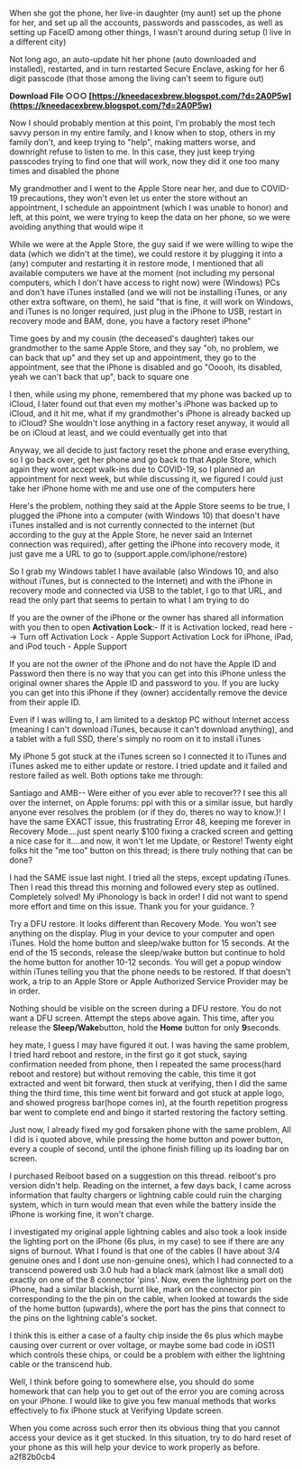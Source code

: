 
 
When she got the phone, her live-in daughter (my aunt) set up the phone for her, and set up all the accounts, passwords and passcodes, as well as setting up FaceID among other things, I wasn't around during setup (I live in a different city)
 
Not long ago, an auto-update hit her phone (auto downloaded and installed), restarted, and in turn restarted Secure Enclave, asking for her 6 digit passcode (that those among the living can't seem to figure out)
 
**Download File ○○○ [https://kneedacexbrew.blogspot.com/?d=2A0P5w](https://kneedacexbrew.blogspot.com/?d=2A0P5w)**


 
Now I should probably mention at this point, I'm probably the most tech savvy person in my entire family, and I know when to stop, others in my family don't, and keep trying to "help", making matters worse, and downright refuse to listen to me. In this case, they just keep trying passcodes trying to find one that will work, now they did it one too many times and disabled the phone
 
My grandmother and I went to the Apple Store near her, and due to COVID-19 precautions, they won't even let us enter the store without an appointment, I schedule an appointment (which I was unable to honor) and left, at this point, we were trying to keep the data on her phone, so we were avoiding anything that would wipe it
 
While we were at the Apple Store, the guy said if we were willing to wipe the data (which we didn't at the time), we could restore it by plugging it into a (any) computer and restarting it in restore mode, I mentioned that all available computers we have at the moment (not including my personal computers, which I don't have access to right now) were (Windows) PCs and don't have iTunes installed (and we will not be installing iTunes, or any other extra software, on them), he said "that is fine, it will work on Windows, and iTunes is no longer required, just plug in the iPhone to USB, restart in recovery mode and BAM, done, you have a factory reset iPhone"
 
Time goes by and my cousin (the deceased's daughter) takes our grandmother to the same Apple Store, and they say "oh, no problem, we can back that up" and they set up and appointment, they go to the appointment, see that the iPhone is disabled and go "Ooooh, its disabled, yeah we can't back that up", back to square one
 
I then, while using my phone, remembered that my phone was backed up to iCloud, I later found out that even my mother's iPhone was backed up to iCloud, and it hit me, what if my grandmother's iPhone is already backed up to iCloud? She wouldn't lose anything in a factory reset anyway, it would all be on iCloud at least, and we could eventually get into that

Anyway, we all decide to just factory reset the phone and erase everything, so I go back over, get her phone and go back to that Apple Store, which again they wont accept walk-ins due to COVID-19, so I planned an appointment for next week, but while discussing it, we figured I could just take her iPhone home with me and use one of the computers here
 
Here's the problem, nothing they said at the Apple Store seems to be true, I plugged the iPhone into a computer (with Windows 10) that doesn't have iTunes installed and is not currently connected to the internet (but according to the guy at the Apple Store, he never said an Internet connection was required), after getting the iPhone into recovery mode, it just gave me a URL to go to (support.apple.com/iphone/restore)
 
So I grab my Windows tablet I have available (also Windows 10, and also without iTunes, but is connected to the Internet) and with the iPhone in recovery mode and connected via USB to the tablet, I go to that URL, and read the only part that seems to pertain to what I am trying to do
 
If you are the owner of the iPhone or the owner has shared all information with you then to open **Activation Lock**:- If it is Activation locked, read here --> Turn off Activation Lock - Apple Support Activation Lock for iPhone, iPad, and iPod touch - Apple Support
 
If you are not the owner of the iPhone and do not have the Apple ID and Password then there is no way that you can get into this iPhone unless the original owner shares the Apple ID and password to you. If you are lucky you can get into this iPhone if they (owner) accidentally remove the device from their apple ID.
 
Even if I was willing to, I am limited to a desktop PC without Internet access (meaning I can't download iTunes, because it can't download anything), and a tablet with a full SSD, there's simply no room on it to install iTunes
 
My iPhone 5 got stuck at the iTunes screen so I connected it to iTunes and iTunes asked me to either update or restore. I tried update and it failed and restore failed as well. Both options take me through:
 
Santiago and AMB-- Were either of you ever able to recover?? I see this all over the internet, on Apple forums: ppl with this or a similar issue, but hardly anyone ever resolves the problem (or if they do, theres no way to know.)! I have the same EXACT issue, this frustrating Error 48, keeping me forever in Recovery Mode....just spent nearly $100 fixing a cracked screen and getting a nice case for it....and now, it won't let me Update, or Restore! Twenty eight folks hit the "me too" button on this thread; is there truly nothing that can be done?
 
I had the SAME issue last night. I tried all the steps, except updating iTunes. Then I read this thread this morning and followed every step as outlined. Completely solved! My iPhonology is back in order! I did not want to spend more effort and time on this issue. Thank you for your guidance. ?
 
Try a DFU restore. It looks different than Recovery Mode. You won't see anything on the display. Plug in your device to your computer and open iTunes. Hold the home button and sleep/wake button for 15 seconds. At the end of the 15 seconds, release the sleep/wake button but continue to hold the home button for another 10-12 seconds. You will get a popup window within iTunes telling you that the phone needs to be restored. If that doesn't work, a trip to an Apple Store or Apple Authorized Service Provider may be in order.
 
Nothing should be visible on the screen during a DFU restore. You do not want a DFU screen. Attempt the steps above again. This time, after you release the **Sleep/Wake**button, hold the **Home** button for only **9**seconds.
 
hey mate, I guess I may have figured it out. I was having the same problem, I tried hard reboot and restore, in the first go it got stuck, saying confirmation needed from phone, then I repeated the same process(hard reboot and restore) but without removing the cable, this time it got extracted and went bit forward, then stuck at verifying, then I did the same thing the third time, this time went bit forward and got stuck at apple logo, and showed progress bar(hope comes in), at the fourth repetition progress bar went to complete end and bingo it started restoring the factory setting.
 
Just now, I already fixed my god forsaken phone with the same problem, All I did is i quoted above, while pressing the home button and power button, every a couple of second, until the iphone finish filling up its loading bar on screen.
 
I purchased Reiboot based on a suggestion on this thread. reiboot's pro version didn't help. Reading on the internet, a few days back, I came across information that faulty chargers or lightning cable could ruin the charging system, which in turn would mean that even while the battery inside the iPhone is working fine, it won't charge.
 
I investigated my original apple lightning cables and also took a look inside the lighting port on the iPhone (6s plus, in my case) to see if there are any signs of burnout. What I found is that one of the cables (I have about 3/4 genuine ones and I dont use non-genuine ones), which I had connected to a transcend powered usb 3.0 hub had a black mark (almost like a small dot) exactly on one of the 8 connector 'pins'. Now, even the lightning port on the iPhone, had a similar blackish, burnt like, mark on the connector pin corresponding to the the pin on the cable, when looked at towards the side of the home button (upwards), where the port has the pins that connect to the pins on the lightning cable's socket.
 
I think this is either a case of a faulty chip inside the 6s plus which maybe causing over current or over voltage, or maybe some bad code in iOS11 which controls these chips, or could be a problem with either the lightning cable or the transcend hub.
 
Well, I think before going to somewhere else, you should do some homework that can help you to get out of the error you are coming across on your iPhone. I would like to give you few manual methods that works effectively to fix iPhone stuck at Verifying Update screen.
 
When you come across such error then its obvious thing that you cannot access your device as it get stucked. In this situation, try to do hard reset of your phone as this will help your device to work properly as before.
 a2f82b0cb4
 
